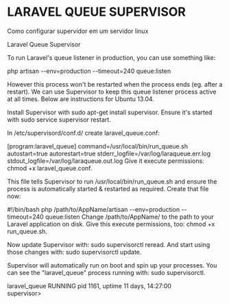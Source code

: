 # LARAVEL QUEUE SUPERVISOR
Como configurar supervidor em um servidor linux

Laravel Queue Supervisor

To run Laravel's queue listener in production, you can use something like:

php artisan --env=production --timeout=240 queue:listen

However this process won't be restarted when the process ends (eg. after a restart). We can use Supervisor to keep this queue listener process active at all times. Below are instructions for Ubuntu 13.04.

Install Supervisor with sudo apt-get install supervisor. Ensure it's started with sudo service supervisor restart.

In /etc/supervisord/conf.d/ create laravel_queue.conf:

[program:laravel_queue]
command=/usr/local/bin/run_queue.sh
autostart=true
autorestart=true
stderr_logfile=/var/log/laraqueue.err.log
stdout_logfile=/var/log/laraqueue.out.log
Give it execute permissions: chmod +x laravel_queue.conf.

This file tells Supervisor to run /usr/local/bin/run_queue.sh and ensure the process is automatically started & restarted as required. Create that file now:

#!/bin/bash
php /path/to/AppName/artisan --env=production --timeout=240 queue:listen
Change /path/to/AppName/ to the path to your Laravel application on disk. Give this execute permissions, too: chmod +x run_queue.sh.

Now update Supervisor with: sudo supervisorctl reread. And start using those changes with: sudo supervisorctl update.

Supervisor will automatically run on boot and spin up your processes. You can see the "laravel_queue" process running with: sudo supervisorctl.

laravel_queue  RUNNING   pid 1161, uptime 11 days, 14:27:00  
supervisor>  
